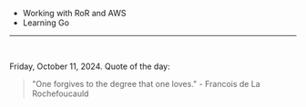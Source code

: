- Working with RoR and AWS
- Learning Go

---

<br>

<!-- quote_marker -->
Friday, October 11, 2024. Quote of the day:

> "One forgives to the degree that one loves." - Francois de La Rochefoucauld
